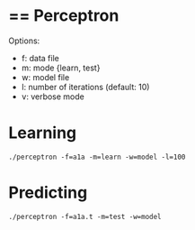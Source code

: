 ==
Perceptron
==

Options:

- f: data file
- m: mode {learn, test}
- w: model file
- l: number of iterations (default: 10)
- v: verbose mode

Learning
==
```
./perceptron -f=a1a -m=learn -w=model -l=100
```

Predicting
==
```
./perceptron -f=a1a.t -m=test -w=model
```
